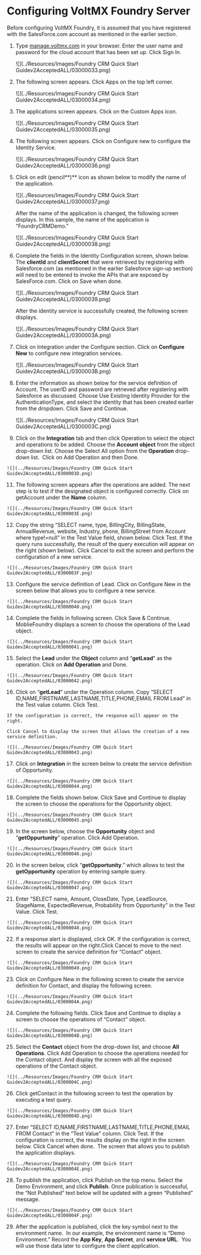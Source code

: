 ﻿

Configuring VoltMX Foundry Server
==============================

Before configuring VoltMX Foundry, it is assumed that you have registered with the SalesForce.com account as mentioned in the earlier section.

1.  Type [manage.voltmx.com](http://manage.voltmx.com/) in your browser. Enter the user name and password for the cloud account that has been set up. Click Sign In.
    
    ![](../Resources/Images/Foundry CRM Quick Start Guidev2AcceptedALL/03000033.png)
    

2.  The following screen appears. Click Apps on the top left corner.
    
    ![](../Resources/Images/Foundry CRM Quick Start Guidev2AcceptedALL/03000034.png)
    

3.  The applications screen appears. Click on the Custom Apps icon.
    
    ![](../Resources/Images/Foundry CRM Quick Start Guidev2AcceptedALL/03000035.png)
    

4.  The following screen appears. Click on Configure new to configure the Identity Service.
    
    ![](../Resources/Images/Foundry CRM Quick Start Guidev2AcceptedALL/03000036.png)
    

5.  Click on edit (pencil**)** icon as shown below to modify the name of the application.
    
    ![](../Resources/Images/Foundry CRM Quick Start Guidev2AcceptedALL/03000037.png)
    
    After the name of the application is changed, the following screen displays. In this sample, the name of the application is “FoundryCRMDemo.”
    
    ![](../Resources/Images/Foundry CRM Quick Start Guidev2AcceptedALL/03000038.png)
    

6.  Complete the fields in the Identity Configuration screen, shown below. The **clientId** and **clientSecret** that were retrieved by registering with Salesforce.com (as mentioned in the earlier Salesforce sign-up section) will need to be entered to invoke the APIs that are exposed by SalesForce.com. Click on Save when done.
    
    ![](../Resources/Images/Foundry CRM Quick Start Guidev2AcceptedALL/03000039.png)
    
    After the identity service is successfully created, the following screen displays.
    
    ![](../Resources/Images/Foundry CRM Quick Start Guidev2AcceptedALL/0300003A.png)
    

8.  Click on Integration under the Configure section. Click on **Configure New** to configure new integration services.
    
    ![](../Resources/Images/Foundry CRM Quick Start Guidev2AcceptedALL/0300003B.png)
    

9.  Enter the information as shown below for the service definition of Account. The userID and password are retrieved after registering with Salesforce as discussed. Choose Use Existing Identity Provider for the AuthenticationType, and select the identity that has been created earlier from the dropdown. Click Save and Continue.
    
    ![](../Resources/Images/Foundry CRM Quick Start Guidev2AcceptedALL/0300003C.png)
    

10.  Click on the **Integration** tab and then click Operation to select the object and operations to be added. Choose the **Account object** from the object drop-down list. Choose the Select All option from the **Operation** drop-down list.  Click on Add Operation and then Done.
    
    ![](../Resources/Images/Foundry CRM Quick Start Guidev2AcceptedALL/0300003D.png)
    

11.  The following screen appears after the operations are added. The next step is to test if the designated object is configured correctly. Click on getAccount under the **Name** column.
    
    ![](../Resources/Images/Foundry CRM Quick Start Guidev2AcceptedALL/0300003E.png)
    

12.  Copy the string “SELECT name, type, BillingCity, BillingState, AnnualRevenue, website, Industry, phone, BillingStreet from Account where type!=null” in the Test Value field, shown below. Click Test. If the query runs successfully, the result of the query execution will appear on the right (shown below). Click Cancel to exit the screen and perform the configuration of a new service.
    
    ![](../Resources/Images/Foundry CRM Quick Start Guidev2AcceptedALL/0300003F.png)  
    

13.  Configure the service definition of Lead. Click on Configure New in the screen below that allows you to configure a new service.
    
    ![](../Resources/Images/Foundry CRM Quick Start Guidev2AcceptedALL/03000040.png)
    

14.  Complete the fields in following screen. Click Save & Continue. MoblieFoundry displays a screen to choose the operations of the Lead object.
    
    ![](../Resources/Images/Foundry CRM Quick Start Guidev2AcceptedALL/03000041.png)
    

15.  Select the **Lead** under the **Object** column and “**getLead**” as the operation. Click on **Add Operation** and Done.
    
    ![](../Resources/Images/Foundry CRM Quick Start Guidev2AcceptedALL/03000042.png)
    

16.  Click on “**getLead**” under the Operation column. Copy “SELECT ID,NAME,FIRSTNAME,LASTNAME,TITLE,PHONE,EMAIL FROM Lead” in the Test value column. Click Test.
    
    If the configuration is correct, the response will appear on the right.
    
    Click Cancel to display the screen that allows the creation of a new service definition.
    
    ![](../Resources/Images/Foundry CRM Quick Start Guidev2AcceptedALL/03000043.png)
    

17.  Click on **Integration** in the screen below to create the service definition of Opportunity.
    
    ![](../Resources/Images/Foundry CRM Quick Start Guidev2AcceptedALL/03000044.png)
    

18.  Complete the fields shown below. Click Save and Continue to display the screen to choose the operations for the Opportunity object.
    
    ![](../Resources/Images/Foundry CRM Quick Start Guidev2AcceptedALL/03000045.png)
    

19.  In the screen below, choose the **Opportunity** object and “**getOppurtunity**” operation. Click Add Operation.
    
    ![](../Resources/Images/Foundry CRM Quick Start Guidev2AcceptedALL/03000046.png)
    

20.  In the screen below, click “**getOpportunity**.” which allows to test the **getOpportunity** operation by entering sample query.
    
    ![](../Resources/Images/Foundry CRM Quick Start Guidev2AcceptedALL/03000047.png)
    

21.  Enter “SELECT name, Amount, CloseDate, Type, LeadSource, StageName, ExpectedRevenue, Probability from Opportunity” in the Test Value. Click Test.
    
    ![](../Resources/Images/Foundry CRM Quick Start Guidev2AcceptedALL/03000048.png)
    

22.  If a response alert is displayed, click OK. If the configuration is correct, the results will appear on the right.Click Cancel to move to the next screen to create the service definition for “Contact” object.
    
    ![](../Resources/Images/Foundry CRM Quick Start Guidev2AcceptedALL/03000049.png)
    

23.  Click on Configure New in the following screen to create the service definition for Contact, and display the following screen.
    
    ![](../Resources/Images/Foundry CRM Quick Start Guidev2AcceptedALL/0300004A.png)
    

24.  Complete the following fields. Click Save and Continue to display a screen to choose the operations of “Contact” object.
    
    ![](../Resources/Images/Foundry CRM Quick Start Guidev2AcceptedALL/0300004B.png)
    

25.  Select the **Contact** object from the drop-down list, and choose **All Operations**. Click Add Operation to choose the operations needed for the Contact object. And display the screen with all the exposed operations of the Contact object.
    
    ![](../Resources/Images/Foundry CRM Quick Start Guidev2AcceptedALL/0300004C.png)
    

26.  Click getContact in the following screen to test the operation by executing a test query. 
    
    ![](../Resources/Images/Foundry CRM Quick Start Guidev2AcceptedALL/0300004D.png)
    

27.  Enter “SELECT ID,NAME,FIRSTNAME,LASTNAME,TITLE,PHONE,EMAIL FROM Contact” in the “Test Value” column. Click Test. If the configuration is correct, the results display on the right in the screen below. Click Cancel when done.  The screen that allows you to publish the application displays. 
    
    ![](../Resources/Images/Foundry CRM Quick Start Guidev2AcceptedALL/0300004E.png)
    

28.  To publish the application, click Publish on the top menu. Select the Demo Environment, and click **Publish**. Once publication is successful, the “Not Published” text below will be updated with a green “Published” message.
    
    ![](../Resources/Images/Foundry CRM Quick Start Guidev2AcceptedALL/0300004F.png)
    

29.  After the application is published, click the key symbol next to the environment name.  In our example, the environment name is “Demo Environment.” Record the **App Key**, **App Secret**, and **service URL**.  You will use those data later to configure the client application.
